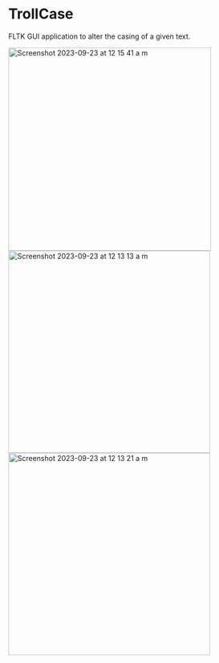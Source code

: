 # TrollCase

FLTK GUI application to alter the casing of a given text.

<img width="404" alt="Screenshot 2023-09-23 at 12 15 41 a m" src="https://github.com/dann1/trollcase-gui/assets/16429804/d1da9a8f-ea22-4927-875b-91698bfe6189">
<img width="402" alt="Screenshot 2023-09-23 at 12 13 13 a m" src="https://github.com/dann1/trollcase-gui/assets/16429804/ca901c94-5301-4a40-9946-142a9be27542">
<img width="402" alt="Screenshot 2023-09-23 at 12 13 21 a m" src="https://github.com/dann1/trollcase-gui/assets/16429804/464acd09-d5a4-4273-9cc0-1725a7cd910e">

